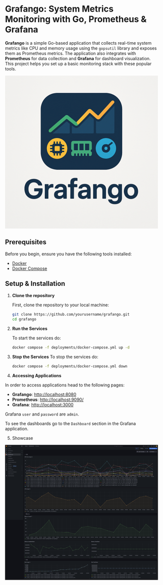 # **Grafango: System Metrics Monitoring with Go, Prometheus & Grafana**

**Grafango** is a simple Go-based application that collects real-time system metrics like CPU and memory usage using the `gopsutil` library and exposes them as Prometheus metrics. The application also integrates with **Prometheus** for data collection and **Grafana** for dashboard visualization. This project helps you set up a basic monitoring stack with these popular tools.

![Grafango Application](./assets/grafango_logo.png)

## **Prerequisites**

Before you begin, ensure you have the following tools installed:

- [Docker](https://www.docker.com/)
- [Docker Compose](https://docs.docker.com/compose/)

## **Setup & Installation**

1. **Clone the repository**

   First, clone the repository to your local machine:

    ```bash
    git clone https://github.com/yourusername/grafango.git
    cd grafango
    ```

2. **Run the Services**

    To start the services do:

    ```bash
    docker compose -f deployments/docker-compose.yml up -d
    ```

3. **Stop the Services**
    To stop the services do:

    ```bash
    docker compose -f deployments/docker-compose.yml down
    ```

4. **Accessing Applications**

In order to access applications head to the following pages:

- **Grafango**: [http://localhost:8080](http://localhost:8080)
- **Prometheus**: [http://localhost:9090/](http://localhost:9090/)
- **Grafana**: [http://localhost:3000](http://localhost:3000)

Grafana `user` and `password` are `admin`.

To see the dashboards go to the `Dashboard` section in the Grafana application.

5. Showcase

![Grafango Application](./assets/grafango.png)

